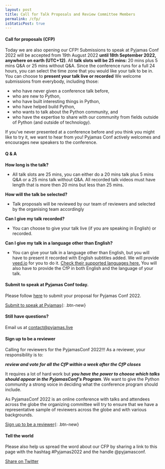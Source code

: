 ```yaml
---
layout: post
title: Call for Talk Proposals and Review Committee Members
permalink: /cfp/
isStaticPost: true
---
```


#### Call for proposals (CFP)

Today we are also opening our CFP! Submissions to speak at Pyjamas Conf 2022 will be accepted from 19th August 2022 **until 18th September 2022, anywhere on earth (UTC+12)**. All **talk slots will be 25 mins:** 20 mins plus 5 mins Q&A or 25 mins without Q&A. Since the conference runs for a full 24 hours, you can select the time zone that you would like your talk to be in. You can choose to **present your talk live or recorded** We welcome submissions from everybody, including those:

- who have never given a conference talk before,
- who are new to Python,
- who have built interesting things in Python,
- who have helped build Python,
- who wants to talk about the Python community, and
- who have the expertise to share with our community from fields outside of Python (and outside of technology).

If you’ve never presented at a conference before and you think you might like to try it, we want to hear from you! Pyjamas Conf actively welcomes and encourages new speakers to the conference.

#### Q & A

**How long is the talk?**

- All talk slots are 25 mins, you can either do a 20 mins talk plus 5 mins Q&A or a 25 mins talk without Q&A. All recorded talk videos must have length that is more then 20 mins but less than 25 mins.

**How will the talk be selected?**

- Talk proposals will be reviewed by our team of reviewers and selected by the organising team accordingly

**Can I give my talk recorded?**

- You can choose to give your talk live (if you are speaking in English) or recorded.

**Can I give my talk in a language other than English?**

- You can give your talk in a language other than English, but you will have to present it recorded with English subtitles added. We will provide [veed.io](https://www.veed.io/) for you to do it. [Check their supported languages here.](https://veed.crisp.help/en/article/languages-we-support-for-subtitle-generation-and-translation-1gqg7h/#3-the-following-languages-are-supported-for-subtitle-generations-and-translation) You will also have to provide the CfP in both English and the language of your talk.

#### Submit to speak at Pyjamas Conf today.

Please follow [here](https://www.papercall.io/cfps/4782/submissions/new) to submit your proposal for Pyjamas Conf 2022.

[Submit to speak at Pyjamas](https://www.papercall.io/cfps/4782/submissions/new){: .btn-new}

#### Still have questions?

Email us at [contact@pyjamas.live](mailto:contact@pyjamas.live)

#### Sign up to be a reviewer

Calling for reviewers for the PyjamasConf 2022!!! As a reviewer, your responsibility is to:

***review and vote for all the CfP within a week after the CfP closes***

It requires a lot of hard work but ***you have the power to choose which talks should appear in the PyjamasConf's Program***. We want to give the Python community a strong voice in deciding what the conference program should include.

As PyjamasConf 2022 is an online conference with talks and attendees across the globe the organizing committee will try to ensure that we have a representative sample of reviewers across the globe and with various backgrounds.

[Sign up to be a reviewer](https://forms.gle/PQRvaMpJXYPf56xV7){: .btn-new}

#### Tell the world

Please also help us spread the word about our CFP by sharing a link to this page with the hashtag #Pyjamas2022 and the handle @pyjamasconf.

<a href="#" class="btn-new" onclick="window.open('http://twitter.com/share?text=Submit to @pyjamasconf 24hr online Python conference! Check out: &url={{ postUrl }}&hashtags=Pyjamas2020,Python,CfP', 'newwindow', 'width=600, height=250'); return false;">Share on Twitter
</a>

<img class="img-responsive feature-image" src="{{ site.baseurl }}/img/sections-background/proposals.jpg" style="display:none">

